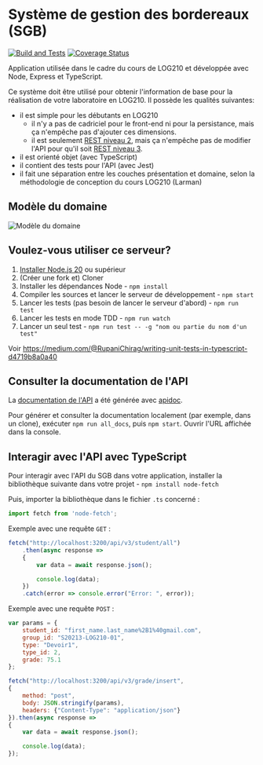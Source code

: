 # Système de gestion des bordereaux (SGB)

[![Build and Tests](https://github.com/profcfuhrmanets/log210-systeme-gestion-bordereau-node-express-ts/actions/workflows/build-and-tests.yml/badge.svg)](https://github.com/profcfuhrmanets/log210-systeme-gestion-bordereau-node-express-ts/actions/workflows/build-and-tests.yml)
[![Coverage Status](https://coveralls.io/repos/github/profcfuhrmanets/log210-systeme-gestion-bordereau-node-express-ts/badge.svg?branch=master)](https://coveralls.io/github/profcfuhrmanets/log210-systeme-gestion-bordereau-node-express-ts?branch=master)

Application utilisée dans le cadre du cours de LOG210 et développée avec Node, Express et TypeScript.

Ce système doit être utilisé pour obtenir l'information de base pour la réalisation de votre laboratoire en LOG210. Il possède les qualités suivantes:

 - il est simple pour les débutants en LOG210
   - il n'y a pas de cadriciel pour le front-end ni pour la persistance, mais ça n'empêche pas d'ajouter ces dimensions.
   - il est seulement [REST niveau 2](https://restfulapi.net/richardson-maturity-model/#level-two), mais ça n'empêche pas de modifier l'API pour qu'il soit [REST niveau 3](https://restfulapi.net/richardson-maturity-model/#level-three).
 - il est orienté objet (avec TypeScript)
 - il contient des tests pour l'API (avec Jest)
 - il fait une séparation entre les couches présentation et domaine, selon la méthodologie de conception du cours LOG210 (Larman)

## Modèle du domaine

![Modèle du domaine](https://www.plantuml.com/plantuml/proxy?cache=no&fmt=svg&src=https://raw.githubusercontent.com/profcfuhrmanets/log210-systeme-gestion-bordereau-node-express-ts/master/docs/mdd.puml)

## Voulez-vous utiliser ce serveur?

1. [Installer Node.js 20](https://nodejs.org/en/download/package-manager) ou supérieur
1. (Créer une fork et) Cloner
1. Installer les dépendances Node - `npm install`
1. Compiler les sources et lancer le serveur de développement - `npm start`
1. Lancer les tests (pas besoin de lancer le serveur d'abord) - `npm run test`
1. Lancer les tests en mode TDD - `npm run watch`
1. Lancer un seul test - `npm run test -- -g "nom ou partie du nom d'un test"`

Voir https://medium.com/@RupaniChirag/writing-unit-tests-in-typescript-d4719b8a0a40

## Consulter la documentation de l'API

La [documentation de l'API](https://profcfuhrmanets.github.io/log210-systeme-gestion-bordereaux/) a été générée avec [apidoc](https://apidocjs.com/).

Pour générer et consulter la documentation localement (par exemple, dans un clone), exécuter `npm run all_docs`, puis `npm start`. Ouvrir l'URL affichée dans la console.

## Interagir avec l'API avec TypeScript

Pour interagir avec l'API du SGB dans votre application, installer la bibliothèque suivante dans votre projet - `npm install node-fetch`

Puis, importer la bibliothèque dans le fichier `.ts` concerné :

```js
import fetch from 'node-fetch';
```

Exemple avec une requête `GET` :

```js
fetch("http://localhost:3200/api/v3/student/all")
    .then(async response =>
    {
        var data = await response.json();

        console.log(data);
    })
    .catch(error => console.error("Error: ", error));
```

Exemple avec une requête `POST` :

```js
var params = {
    student_id: "first_name.last_name%2B1%40gmail.com",
    group_id: "S20213-LOG210-01",
    type: "Devoir1",
    type_id: 2,
    grade: 75.1
};

fetch("http://localhost:3200/api/v3/grade/insert",
{
    method: "post",
    body: JSON.stringify(params),
    headers: {"Content-Type": "application/json"}
}).then(async response =>
{
    var data = await response.json();

    console.log(data);
});
```
